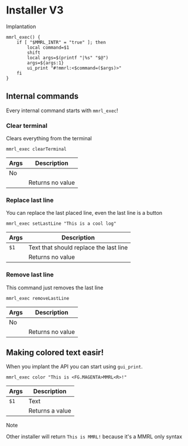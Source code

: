 # Installer V3

Implantation

```shell
mmrl_exec() {
    if [ "$MMRL_INTR" = "true" ]; then
        local command=$1
        shift
        local args=$(printf "|%s" "$@")
        args=${args:1}
        ui_print "#!mmrl:<$command=($args)>"
    fi
}
```

## Internal commands

Every internal command starts with `mmrl_exec`!

### Clear terminal

Clears everything from the terminal

```shell
mmrl_exec clearTerminal
```

| Args | Description      |
| ---- | ---------------- |
| No   |                  |
|      | Returns no value |

### Replace last line

You can replace the last placed line, even the last line is a button

```shell
mmrl_exec setLastLine "This is a cool log"
```

| Args | Description                            |
| ---- | -------------------------------------- |
| `$1` | Text that should replace the last line |
|      | Returns no value                       |

### Remove last line

This command just removes the last line

```shell
mmrl_exec removeLastLine
```

| Args | Description      |
| ---- | ---------------- |
| No   |                  |
|      | Returns no value |

<!-- ### Add a button

This command can a little bit more but it has less functionality because you can't a click event

```shell
mmrl_exec addButton "Button text here" --variant "contained or outlined"
```

| Args        | Description                               |
| ----------- | ----------------------------------------- |
| `args[0]`   | Button text                               |
| `--variant` | Choose between `contained` and `outlined` | -->

## Making colored text easir!

When you implant the API you can start using `gui_print`.

```shell
mmrl_exec color "This is <FG.MAGENTA>MMRL<R>!"
```

| Args | Description     |
| ---- | --------------- |
| `$1` | Text            |
|      | Returns a value |

> [!NOTE]
> Other installer will return `This is MMRL!` because it's a MMRL only syntax
